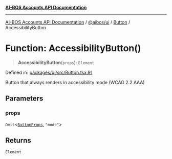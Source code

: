 [**AI-BOS Accounts API Documentation**](../../../../README.md)

***

[AI-BOS Accounts API Documentation](../../../../README.md) / [@aibos/ui](../../README.md) / [Button](../README.md) / AccessibilityButton

# Function: AccessibilityButton()

> **AccessibilityButton**(`props`): `Element`

Defined in: [packages/ui/src/Button.tsx:91](https://github.com/pohlai88/accounts/blob/48103fb36d28b2b9bfb33472b6de2f719773cde9/packages/ui/src/Button.tsx#L91)

Button that always renders in accessibility mode (WCAG 2.2 AAA)

## Parameters

### props

`Omit`\<[`ButtonProps`](../interfaces/ButtonProps.md), `"mode"`\>

## Returns

`Element`
